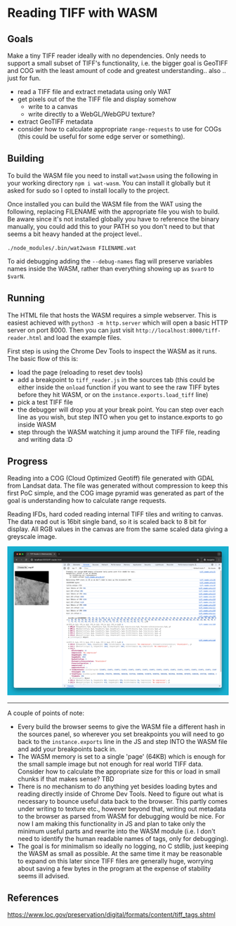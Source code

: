 # Reading TIFF with WASM

## Goals
Make a tiny TIFF reader ideally with no dependencies. Only needs to support a small subset of TIFF's functionality, i.e. the bigger goal is GeoTIFF and COG with the least amount of code and greatest understanding.. also .. just for fun.

- read a TIFF file and extract metadata using only WAT
- get pixels out of the the TIFF file and display somehow
    - write to a canvas
    - write directly to a WebGL/WebGPU texture?
- extract GeoTIFF metadata
- consider how to calculate appropriate `range-requests` to use for COGs (this could be useful for some edge server or something).

## Building
To build the WASM file you need to install `wat2wasm` using the following in your working directory `npm i wat-wasm`. You can install it globally but it asked for sudo so I opted to install locally to the project.

Once installed you can build the WASM file from the WAT using the following, replacing FILENAME with the appropriate file you wish to build. Be aware since it's not installed globally you have to reference the binary manually, you could add this to your PATH so you don't need to but that seems a bit heavy handed at the project level..

`./node_modules/.bin/wat2wasm FILENAME.wat`

To aid debugging adding the `--debug-names` flag will preserve variables names inside the WASM, rather than everything showing up as `$var0` to `$varN`.


## Running
The HTML file that hosts the WASM requires a simple webserver. This is easiest achieved with `python3 -m http.server` which will open a basic HTTP server on port 8000. Then you can just visit `http://localhost:8000/tiff-reader.html` and load the example files.

First step is using the Chrome Dev Tools to inspect the WASM as it runs. The basic flow of this is:

- load the page (reloading to reset dev tools)
- add a breakpoint to `tiff_reader.js` in the sources tab (this could be either inside the `onload` function if you want to see the raw TIFF bytes before they hit WASM, or on the `instance.exports.load_tiff` line)
- pick a test TIFF file
- the debugger will drop you at your break point. You can step over each line as you wish, but step INTO when you get to instance.exports to go inside WASM
- step through the WASM watching it jump around the TIFF file, reading and writing data :D

## Progress

Reading into a COG (Cloud Optimized Geotiff) file generated with GDAL from Landsat data. The file was generated without compression to keep this first PoC simple, and the COG image pyramid was generated as part of the goal is understanding how to calculate range requests.

Reading IFDs, hard coded reading internal TIFF tiles and writing to canvas. The data read out is 16bit single band, so it is scaled back to 8 bit for display. All RGB values in the canvas are from the same scaled data giving a greyscale image.

![alt text](https://github.com/chippieTV/geowat/blob/main/reading-from-cog.png?raw=true)


---

A couple of points of note:
- Every build the browser seems to give the WASM file a different hash in the sources panel, so wherever you set breakpoints you will need to go back to the `instance.exports` line in the JS and step INTO the WASM file and add your breakpoints back in.
- The WASM memory is set to a single 'page' (64KB) which is enough for the small sample image but not enough for real world TIFF data. Consider how to calculate the appropriate size for this or load in small chunks if that makes sense? TBD
- There is no mechanism to do anything yet besides loading bytes and reading directly inside of Chrome Dev Tools. Need to figure out what is necessary to bounce useful data back to the browser. This partly comes under writing to texture etc., however beyond that, writing out metadata to the browser as parsed from WASM for debugging would be nice. For now I am making this functionality in JS and plan to take only the minimum useful parts and rewrite into the WASM module (i.e. I don't need to identify the human readable names of tags, only for debugging).
- The goal is for minimalism so ideally no logging, no C stdlib, just keeping the WASM as small as possible. At the same time it may be reasonable to expand on this later since TIFF files are generally huge, worrying about saving a few bytes in the program at the expense of stability seems ill advised.


## References

https://www.loc.gov/preservation/digital/formats/content/tiff_tags.shtml